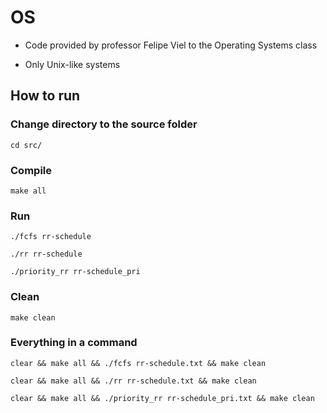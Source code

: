 # OS

- Code provided by professor Felipe Viel to the Operating Systems class

- Only Unix-like systems

## How to run

### Change directory to the source folder

```
cd src/
```

### Compile

```
make all
```

### Run
```
./fcfs rr-schedule
```

```
./rr rr-schedule
```

```
./priority_rr rr-schedule_pri
```

### Clean

```
make clean
```

### Everything in a command

```
clear && make all && ./fcfs rr-schedule.txt && make clean
```

```
clear && make all && ./rr rr-schedule.txt && make clean
```


```
clear && make all && ./priority_rr rr-schedule_pri.txt && make clean
```
